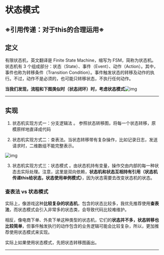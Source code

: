 # 状态模式

## ※引用传递：对于this的合理运用※

## 定义

 有限状态机，英文翻译是 Finite State Machine，缩写为 FSM，简称为状态机。状态机有 3 个组成部分：状态（State）、事件（Event）、动作（Action）。其中，事件也称为转移条件（Transition Condition）。事件触发状态的转移及动作的执行。不过，动作不是必须的，也可能只转移状态，不执行任何动作。 

 **当我们发现，流程和下图类似时（状态闭环）时，考虑状态模式**![img](https://static001.geekbang.org/resource/image/5a/6c/5aa0310b9b3ea08794cfc2f376c8f96c.jpg) 

------

## 实现

1.  状态机实现方式一：分支逻辑法 。 参照状态转移图，将每一个状态转移，原模原样地直译成代码 

2.  状态机实现方式二：查表法。当状态转移带有复杂操作，比如记录日志，发送请求时，二维数组不能完整表示。

   ![img](https://static001.geekbang.org/resource/image/4f/91/4f4ea3787bd955918578181e18173491.jpg) 

3.  状态机实现方式三：状态模式 。由状态机持有变量，操作交由内部的每一种状态去实际处理。注意，这里是双向依赖，**状态机和状态互相持有引用（状态机传递this给状态，状态使用单例模式）**，因为状态需要去改变状态机的状态。

###  查表法 vs 状态模式

实际上，像游戏这种**比较复杂的状态机**，包含的状态比较多，我优先推荐使用**查表法**，而状态模式会引入非常多的状态类，会导致代码比较难维护。

相反，像电商下单、外卖下单这种类型的状态机，它们的**状态并不多，状态转移也比较简单**，但事件触发执行的动作包含的业务逻辑可能会比较复杂，所以，更加推荐使用状态模式来实现。 

实际上如果使用状态模式，先把状态转移图画出。

------

